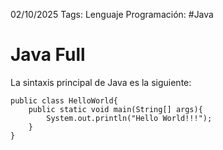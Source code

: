 02/10/2025
Tags: 
Lenguaje Programación: #Java

# Java Full

La sintaxis principal de Java es la siguiente: 
```Java21
public class HelloWorld{
	public static void main(String[] args){
		System.out.println("Hello World!!!");
	}
}
```


